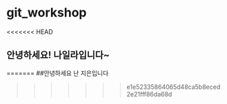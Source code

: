 # git_workshop

<<<<<<< HEAD
## 안녕하세요! 나일라입니다~
=======
##안녕하세요 난 지은입니다
>>>>>>> e1e52335864065d48ca5b8eced2e21fff86da68d
